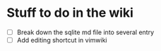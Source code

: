 # Stuff to do in the wiki

- [  ] Break down the sqlite md file into several entry
- [  ] Add editing shortcut in vimwiki

